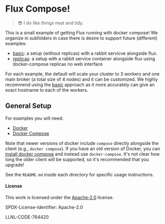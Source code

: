 # Flux Compose!

> 😎️ I do like things neat and tidy.

This is a small example of getting Flux running with docker compose!
We organize in subfolders in case there is desire to support future (different) examples:

 - [basic](basic): a setup (without replicas) with a rabbit servicve alongside flux.
 - [replicas](replicas): a setup with a rabbit service container alongside flux using docker-compose replicas no web interface
  
For each example, the default will scale your cluster to 3 workers and one main broker (a total size of 4 nodes)
and it can be customized. We highly recommend using the [basic](basic) approach as it more accurately can
give an exact hostname to each of the workers.
 
## General Setup

For examples you will need:

 - [Docker](https://docs.docker.com/get-docker/)
 - [Docker Compose](https://docs.docker.com/compose/)

Note that newer versions of docker include `compose` directly alongside the client (e.g., `docker compose`).
If you have an old version of Docker, you can [install docker compose](https://www.digitalocean.com/community/tutorials/how-to-install-and-use-docker-compose-on-ubuntu-20-04) and instead use `docker-compose`. It's not clear how long the older client will be supported, so it's recommended that you upgrade!

See the `README.md` inside each directory for specific usage instructions. 

#### License

This work is licensed under the [Apache-2.0](https://github.com/kubernetes-sigs/kueue/blob/ec9b75eaadb5c78dab919d8ea6055d33b2eb09a2/LICENSE) license.

SPDX-License-Identifier: Apache-2.0

LLNL-CODE-764420
